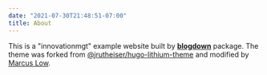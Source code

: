 ```yaml
---
date: "2021-07-30T21:48:51-07:00"
title: About
---
```


This is a "innovationmgt" example website built by [**blogdown**](https://github.com/rstudio/blogdown) package. The theme was forked from [@jrutheiser/hugo-lithium-theme](https://github.com/jrutheiser/hugo-lithium-theme) and modified by [Marcus Low](https://github.com/innovationmgt/gohugo).
